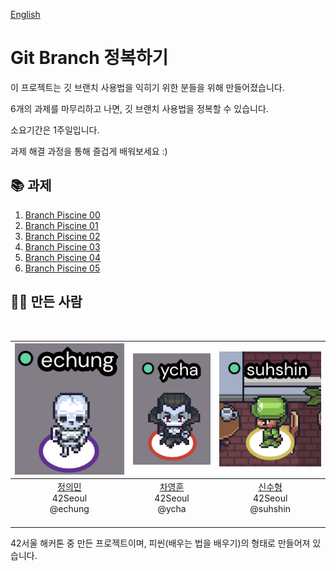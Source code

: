 [English](README.md)
# Git Branch 정복하기

이 프로젝트는 깃 브랜치 사용법을 익히기 위한 분들을 위해 만들어졌습니다.

6개의 과제를 마무리하고 나면, 깃 브랜치 사용법을 정복할 수 있습니다.

소요기간은 1주일입니다.

과제 해결 과정을 통해 즐겁게 배워보세요 :)

## 📚 과제
1. [Branch Piscine 00](./piscine00/README.kr.md)
2. [Branch Piscine 01](./piscine01/README.kr.md)
3. [Branch Piscine 02](./piscine02/README.kr.md)
4. [Branch Piscine 03](./piscine03/README.kr.md)
5. [Branch Piscine 04](./piscine04/README.kr.md)
6. [Branch Piscine 05](./piscine05/README.kr.md)

## 👨‍🏫 만든 사람
<br/>

| ![](https://github.com/euiminnn/Learn-Git-Branch/blob/main/assets/echung.png?raw=true) | ![](https://github.com/euiminnn/Learn-Git-Branch/blob/main/assets/ycha.png?raw=true) | ![](https://github.com/euiminnn/Learn-Git-Branch/blob/main/assets/suhshin.png?raw=true) |
| :---: | :---: | :---: |
| [정의민](https://github.com/euiminnn)<br/>42Seoul<br/>@echung<br/>&nbsp; &nbsp; &nbsp; &nbsp; &nbsp; &nbsp; &nbsp; &nbsp; | [차영훈](https://github.com/Skyrich2000)<br/>42Seoul<br/>@ycha<br/>&nbsp; &nbsp; &nbsp; &nbsp; &nbsp; &nbsp; &nbsp; &nbsp; | [신수형](https://github.com/rkskekzzz)<br/>42Seoul<br/>@suhshin<br/>&nbsp; &nbsp; &nbsp; &nbsp; &nbsp; &nbsp; &nbsp; &nbsp; |


42서울 해커톤 중 만든 프로젝트이며, 피씬(배우는 법을 배우기)의 형태로 만들어져 있습니다.